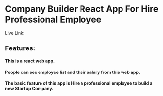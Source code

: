 # Company Builder React App For Hire Professional Employee

Live Link: 

## Features:
#### This is a react web app.
#### People can see employee list and their salary from this web app.
#### The basic feature of this app is Hire a professional employee to build a new Startup Company.


